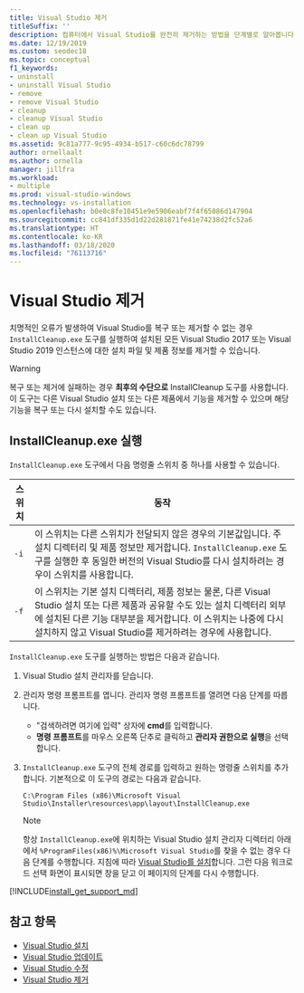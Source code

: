 ```yaml
---
title: Visual Studio 제거
titleSuffix: ''
description: 컴퓨터에서 Visual Studio를 완전히 제거하는 방법을 단계별로 알아봅니다.
ms.date: 12/19/2019
ms.custom: seodec18
ms.topic: conceptual
f1_keywords:
- uninstall
- uninstall Visual Studio
- remove
- remove Visual Studio
- cleanup
- cleanup Visual Studio
- clean up
- clean up Visual Studio
ms.assetid: 9c81a777-9c95-4934-b517-c60c6dc78799
author: ornellaalt
ms.author: ornella
manager: jillfra
ms.workload:
- multiple
ms.prod: visual-studio-windows
ms.technology: vs-installation
ms.openlocfilehash: b0e8c8fe10451e9e5906eabf7f4f65086d147904
ms.sourcegitcommit: cc841df335d1d22d281871fe41e74238d2fc52a6
ms.translationtype: HT
ms.contentlocale: ko-KR
ms.lasthandoff: 03/18/2020
ms.locfileid: "76113716"
---
```

# <a name="remove-visual-studio"></a>Visual Studio 제거

치명적인 오류가 발생하여 Visual Studio를 복구 또는 제거할 수 없는 경우 `InstallCleanup.exe` 도구를 실행하여 설치된 모든 Visual Studio 2017 또는 Visual Studio 2019 인스턴스에 대한 설치 파일 및 제품 정보를 제거할 수 있습니다.

> [!WARNING]
> 복구 또는 제거에 실패하는 경우 **최후의 수단으로** InstallCleanup 도구를 사용합니다. 이 도구는 다른 Visual Studio 설치 또는 다른 제품에서 기능을 제거할 수 있으며 해당 기능을 복구 또는 다시 설치할 수도 있습니다.

## <a name="run-installcleanupexe"></a>InstallCleanup.exe 실행

`InstallCleanup.exe` 도구에서 다음 명령줄 스위치 중 하나를 사용할 수 있습니다.

| 스위치 | 동작 |
| ------ | -------- |
| `-i`   | 이 스위치는 다른 스위치가 전달되지 않은 경우의 기본값입니다. 주 설치 디렉터리 및 제품 정보만 제거합니다. `InstallCleanup.exe` 도구를 실행한 후 동일한 버전의 Visual Studio를 다시 설치하려는 경우이 스위치를 사용합니다. |
| `-f`   | 이 스위치는 기본 설치 디렉터리, 제품 정보는 물론, 다른 Visual Studio 설치 또는 다른 제품과 공유할 수도 있는 설치 디렉터리 외부에 설치된 다른 기능 대부분을 제거합니다. 이 스위치는 나중에 다시 설치하지 않고 Visual Studio를 제거하려는 경우에 사용합니다. |

`InstallCleanup.exe` 도구를 실행하는 방법은 다음과 같습니다.

1. Visual Studio 설치 관리자를 닫습니다.
1. 관리자 명령 프롬프트를 엽니다. 관리자 명령 프롬프트를 열려면 다음 단계를 따릅니다.
   * "검색하려면 여기에 입력" 상자에 **cmd**를 입력합니다.
   * **명령 프롬프트**를 마우스 오른쪽 단추로 클릭하고 **관리자 권한으로 실행**을 선택합니다.
1. `InstallCleanup.exe` 도구의 전체 경로를 입력하고 원하는 명령줄 스위치를 추가합니다. 기본적으로 이 도구의 경로는 다음과 같습니다.

   ```
   C:\Program Files (x86)\Microsoft Visual Studio\Installer\resources\app\layout\InstallCleanup.exe
   ```

   > [!NOTE]
   > 항상 `InstallCleanup.exe`에 위치하는 Visual Studio 설치 관리자 디렉터리 아래에서 `%ProgramFiles(x86)%\Microsoft Visual Studio`를 찾을 수 없는 경우 다음 단계를 수행합니다. 지침에 따라 [Visual Studio를 설치](install-visual-studio.md)합니다. 그런 다음 워크로드 선택 화면이 표시되면 창을 닫고 이 페이지의 단계를 다시 수행합니다.

[!INCLUDE[install_get_support_md](includes/install_get_support_md.md)]

## <a name="see-also"></a>참고 항목

* [Visual Studio 설치](install-visual-studio.md)
* [Visual Studio 업데이트](update-visual-studio.md)
* [Visual Studio 수정](modify-visual-studio.md)
* [Visual Studio 제거](uninstall-visual-studio.md)
